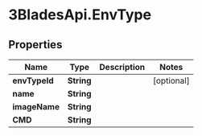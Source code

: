 # 3BladesApi.EnvType

## Properties
Name | Type | Description | Notes
------------ | ------------- | ------------- | -------------
**envTypeId** | **String** |  | [optional] 
**name** | **String** |  | 
**imageName** | **String** |  | 
**CMD** | **String** |  | 


